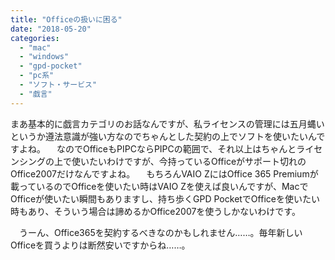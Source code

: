```yaml
---
title: "Officeの扱いに困る"
date: "2018-05-20"
categories: 
  - "mac"
  - "windows"
  - "gpd-pocket"
  - "pc系"
  - "ソフト・サービス"
  - "戯言"
---
```


まあ基本的に戯言カテゴリのお話なんですが、私ライセンスの管理には五月蝿いというか遵法意識が強い方なのでちゃんとした契約の上でソフトを使いたいんですよね。 　なのでOfficeもPIPCならPIPCの範囲で、それ以上はちゃんとライセンシングの上で使いたいわけですが、今持っているOfficeがサポート切れのOffice2007だけなんですよね。 　もちろんVAIO ZにはOffice 365 Premiumが載っているのでOfficeを使いたい時はVAIO Zを使えば良いんですが、MacでOfficeが使いたい瞬間もありますし、持ち歩くGPD PocketでOfficeを使いたい時もあり、そういう場合は諦めるかOffice2007を使うしかないわけです。

　うーん、Office365を契約するべきなのかもしれません……。毎年新しいOfficeを買うよりは断然安いですからね……。

